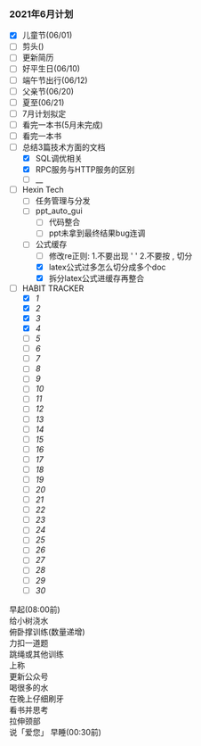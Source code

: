 ### 2021年6月计划

- [x] 儿童节(06/01)
- [ ] 剪头()
- [ ] 更新简历
- [ ] 好平生日(06/10)
- [ ] 端午节出行(06/12)
- [ ] 父亲节(06/20)
- [ ] 夏至(06/21)
- [ ] 7月计划拟定
- [ ] 看完一本书(5月未完成)
- [ ] 看完一本书
- [ ] 总结3篇技术方面的文档
    - [x] SQL调优相关
    - [x] RPC服务与HTTP服务的区别
    - [ ] __
- [ ] Hexin Tech
    - [ ] 任务管理与分发
    - [ ] ppt_auto_gui 
        - [ ] 代码整合 
        - [ ] ppt未拿到最终结果bug连调
    - [ ] 公式缓存 
        - [ ] 修改re正则: 1.不要出现 ' ' 2.不要按 , 切分 
        - [x] latex公式过多怎么切分成多个doc 
        - [x] 拆分latex公式进缓存再整合
- [ ] HABIT TRACKER
    - [x] _1_
    - [x] _2_
    - [x] _3_
    - [x] _4_
    - [ ] _5_
    - [ ] _6_
    - [ ] _7_
    - [ ] _8_
    - [ ] _9_
    - [ ] _10_
    - [ ] _11_
    - [ ] _12_
    - [ ] _13_
    - [ ] _14_
    - [ ] _15_
    - [ ] _16_
    - [ ] _17_
    - [ ] _18_
    - [ ] _19_
    - [ ] _20_
    - [ ] _21_
    - [ ] _22_
    - [ ] _23_
    - [ ] _24_
    - [ ] _25_
    - [ ] _26_
    - [ ] _27_
    - [ ] _28_
    - [ ] _29_
    - [ ] _30_
      
早起(08:00前)   
给小树浇水    
俯卧撑训练(数量递增)     
力扣一道题   
跳绳或其他训练  
上称      
更新公众号   
喝很多的水       
在晚上仔细刷牙   
看书并思考     
拉伸颈部    
说「爱您」
早睡(00:30前)  